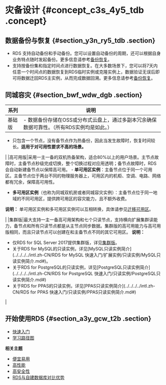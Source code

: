 # 灾备设计 {#concept_c3s_4y5_tdb .concept}

## 数据备份与恢复 {#section_y3n_ry5_tdb .section}

-   RDS 支持自动备份和手动备份。您可以设置自动备份的周期，还可以根据自身业务特点随时发起备份。更多信息请参考[备份恢复](https://www.alibabacloud.com/help/doc-detail/53622.htm)。
-   支持按备份集和指定时间点进行数据恢复。在大多数场景下，您可以将7天内任意一个时间点的数据恢复到RDS临时实例或克隆实例上，数据验证无误后即可将数据迁回RDS主实例，从而完成数据回溯。更多信息请参考[备份恢复](https://www.alibabacloud.com/help/doc-detail/53622.htm)。

## 同城容灾 {#section_bwf_wdw_dgb .section}

|系列|说明|
|--|--|
|基础版| -   数据备份存储在OSS或分布式云盘上，通过多副本冗余确保数据可靠性。（所有RDS实例均是如此。）
-   只包含一个节点，没有备节点作为热备份，因此当发生故障时，恢复时间较长。**适用于对可用性要求不高的场景。**

 |
|高可用版|采用一主一备的双机热备架构，适合80%以上的用户场景。主节点故障时，主备节点秒级完成切换，整个切换过程对应用透明；备节点故障时，RDS会自动新建备节点以保障高可用。 -   **单可用区实例**：主备节点位于同一个可用区。主备节点位于两台不同的物理服务器上，可用区内的机柜、空调、电路、网络都有冗余，保障高可用性。
-   **多可用区实例**（也称为同城双机房或者同城容灾实例）：主备节点位于同一地域的不同可用区，提供跨可用区的容灾能力，且不额外收费。

 **说明：** 单可用区实例和多可用区实例可以互相转换，具体请参见[迁移可用区](../../../../intl.zh-CN/用户指南/实例管理/迁移可用区.md)。

 |
|集群版|最大支持一主一备高可用架构和七个只读节点，支持横向扩展集群读能力，备节点和所有只读节点都是从主节点同步数据。集群版的高可用能力与高可用版相同，而且只读节点可以创建在和主备节点不同的其它可用区。 **说明：** 

-   仅RDS for SQL Server 2017提供集群版，详见[集群版](intl.zh-CN/云数据库RDS简介/产品系列/集群版.md)。
-   关于RDS for MySQL的只读实例，详见[MySQL只读实例简介](../../../../intl.zh-CN/RDS for MySQL 快速入门/扩展实例/只读实例/MySQL只读实例简介.md#)。
-   关于RDS for PostgreSQL的只读实例，详见[PostgreSQL只读实例简介](../../../../intl.zh-CN/RDS for PostgreSQL 快速入门/只读实例/PostgreSQL只读实例简介.md#)
-   关于RDS for PPAS的只读实例，详见[PPAS只读实例简介](../../../../intl.zh-CN/RDS for PPAS 快速入门/只读实例/PPAS只读实例简介.md#)

 |

## 开始使用RDS {#section_a3y_gcw_t2b .section}

-   [快速入门](../../../../intl.zh-CN/用户指南/快速入门.md)
-   [学习路径图](https://www.alibabacloud.com/getting-started/learningpath/rds)

**相关主题**

-   [便宜易用](intl.zh-CN/云数据库RDS简介/产品优势/便宜易用.md#)
-   [高性能](intl.zh-CN/云数据库RDS简介/产品优势/高性能.md#)
-   [高安全性](intl.zh-CN/云数据库RDS简介/产品优势/高安全性.md#)
-   [RDS与自建数据库对比优势](intl.zh-CN/云数据库RDS简介/产品优势/RDS与自建数据库对比优势.md#)


